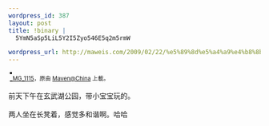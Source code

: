 ```yaml
--- 
wordpress_id: 387
layout: post
title: !binary |
  5YmN5aSp5LiL5Y2I5Zyo546E5q2m5rmW

wordpress_url: http://maweis.com/2009/02/22/%e5%89%8d%e5%a4%a9%e4%b8%8b%e5%8d%88%e5%9c%a8%e7%8e%84%e6%ad%a6%e6%b9%96/
---
```


<div style="text-align: left; padding: 3px;">
<a href="http://www.flickr.com/photos/maweiba/3298857965/" title="photo sharing"><img src="http://farm4.static.flickr.com/3639/3298857965_52f0775aed.jpg" style="border: solid 2px #000000;" alt="" /></a>
<br />
<span style="font-size: 0.8em; margin-top: 0px;"><a href="http://www.flickr.com/photos/maweiba/3298857965/">_MG_1115</a>，原由 <a href="http://www.flickr.com/people/maweiba/">Maven@China</a> 上載。</span>
</div>
<p>
前天下午在玄武湖公园，带小宝宝玩的。<br />
<br />
两人坐在长凳着，感觉多和谐啊。哈哈
</p>
